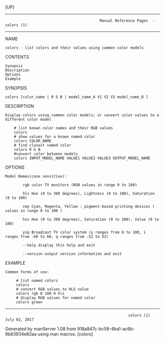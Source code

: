 [UP]

-----------------------------------------------------------------------------------------------------------------------------------
                                               Manual Reference Pages  - colors (1)
-----------------------------------------------------------------------------------------------------------------------------------
                                                                 
NAME

    colors - list colors and their values using common color models

CONTENTS

    Synopsis
    Description
    Options
    Example

SYNOPSIS

    colors [color_name | R G B | model_name_A V1 V2 V3 model_name_B ]

DESCRIPTION

    Display colors using common color models; or convert color values to a different color model

        # list known color names and their RGB values
        colors
        # show values for a known named color
        colors COLOR_NAME
        # find closest named color
        colors R G B
        #convert color between models
        colors INPUT_MODEL_NAME VALUE1 VALUE2 VALUE3 OUTPUT_MODEL_NAME



OPTIONS

    Model Names(case sensitive):

            rgb color TV monitors (RGB values in range 0 to 100)

            hls Hue (0 to 360 degrees), Lightness (0 to 100), Saturation (0 to 100)

            cmy Cyan, Magenta, Yellow : pigment-based printing devices ( values in range 0 to 100 )

            hsv Hue (0 to 360 degrees), Saturation (0 to 100), Value (0 to 100)

            yiq Broadcast TV color system (y ranges from 0 to 100, i ranges from -60 to 60, q ranges from -52 to 52)

            --help display this help and exit

            --version output version information and exit

EXAMPLE

    Common forms of use:

         # list named colors
         colors
         # convert RGB values to HLS value
         colors rgb 0 100 0 hls
         # display RGB values for named color
         colors green

-----------------------------------------------------------------------------------------------------------------------------------

                                                            colors (1)                                                July 02, 2017

Generated by manServer 1.08 from 918a847c-bc58-4ba1-ac6b-9b83934e82aa using man macros.
                                                             [colors]
